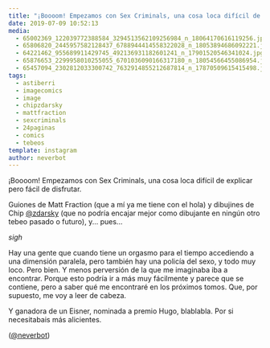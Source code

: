 ```yaml
---
title: "¡Boooom! Empezamos con Sex Criminals, una cosa loca difícil de explicar pero fácil de disfrutar"
date: 2019-07-09 10:52:13
media: 
  - 65002369_122039772388584_3294513562109256984_n_18064170616119256.jpg
  - 65806820_2445957582128437_6788944414558322028_n_18053894686092221.jpg
  - 64221462_955689911429745_492136931182601241_n_17901520546341024.jpg
  - 65876653_2299958010255055_6701036090166317180_n_18054566455086954.jpg
  - 65457094_2302812033300742_7632914855212687814_n_17870509615415498.jpg
tags: 
  - astiberri
  - imagecomics
  - image
  - chipzdarsky
  - mattfraction
  - sexcriminals
  - 24paginas
  - comics
  - tebeos
template: instagram
author: neverbot
---
```


¡Boooom! Empezamos con Sex Criminals, una cosa loca difícil de explicar pero fácil de disfrutar.

Guiones de Matt Fraction (que a mí ya me tiene con el hola) y dibujines de Chip [@zdarsky](https://instagram.com/zdarsky) (que no podría encajar mejor como dibujante en ningún otro tebeo pasado o futuro), y... pues...

*sigh*

Hay una gente que cuando tiene un orgasmo para el tiempo accediendo a una dimensión paralela, pero también hay una policía del sexo, y todo muy loco. Pero bien. Y menos perversión de la que me imaginaba iba a encontrar. Porque esto podría ir a más muy fácilmente y parece que se contiene, pero a saber qué me encontraré en los próximos tomos. Que, por supuesto, me voy a leer de cabeza.

Y ganadora de un Eisner, nominada a premio Hugo, blablabla. Por si necesitabais más alicientes.

([@neverbot](https://instagram.com/neverbot))
